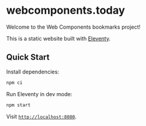 # webcomponents.today

Welcome to the Web Components bookmarks project!

This is a static website built with [Eleventy](https://www.11ty.dev).

## Quick Start

Install dependencies:

```bash
npm ci
```

Run Eleventy in dev mode:

```bash
npm start
```

Visit [`http://localhost:8080`](http://localhost:8080).
